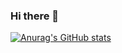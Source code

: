 ### Hi there 👋









[![Anurag's GitHub stats](https://github-readme-stats.vercel.app/api?username=KeikoShimizu&count_private=true&show_icons=true&theme=THEME_NAME)](https://github.com/anuraghazra/github-readme-stats)
<!--
**KeikoShimizu/KeikoShimizu** is a ✨ _special_ ✨ repository because its `README.md` (this file) appears on your GitHub profile.

Here are some ideas to get you started:

- 🔭 I’m currently working on ...
- 🌱 I’m currently learning ...
- 👯 I’m looking to collaborate on ...
- 🤔 I’m looking for help with ...
- 💬 Ask me about ...
- 📫 How to reach me: ...
- 😄 Pronouns: ...
- ⚡ Fun fact: ...
-->
